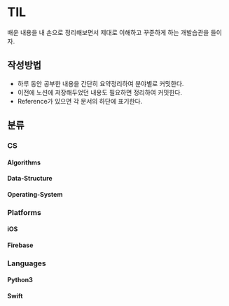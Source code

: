 # TIL

 배운 내용을 내 손으로 정리해보면서 제대로 이해하고 꾸준하게 하는 개발습관을 들이자. 



## 작성방법

- 하루 동안 공부한 내용을 간단히 요약정리하여 분야별로 커밋한다. 
- 이전에 노션에 저장해두었던 내용도 필요하면 정리하여 커밋한다.
- Reference가 있으면 각 문서의 하단에 표기한다.



## 분류

### CS

#### Algorithms

#### Data-Structure

#### Operating-System



### Platforms

#### iOS

#### Firebase



### Languages

#### Python3

#### Swift





